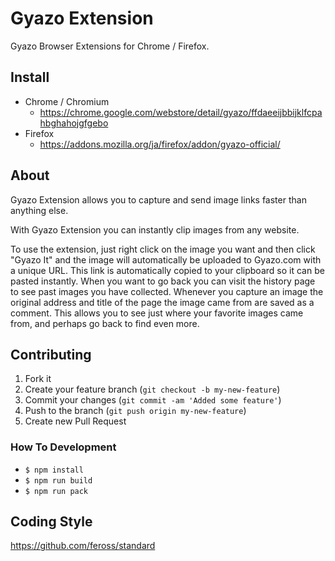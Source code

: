 Gyazo Extension
=======

Gyazo Browser Extensions for Chrome / Firefox.

## Install

- Chrome / Chromium
  - https://chrome.google.com/webstore/detail/gyazo/ffdaeeijbbijklfcpahbghahojgfgebo
- Firefox
  - https://addons.mozilla.org/ja/firefox/addon/gyazo-official/

## About

Gyazo Extension allows you to capture and send image links faster than anything else.

With Gyazo Extension you can instantly clip images from any website.

To use the extension, just right click on the image you want and then click "Gyazo It" and the image will automatically be uploaded to Gyazo.com with a unique URL. This link is automatically copied to your clipboard so it can be pasted instantly. When you want to go back you can visit the history page to see past images you have collected.
Whenever you capture an image the original address and title of the page the image came from are saved as a comment. This allows you to see just where your favorite images came from, and perhaps go back to find even more.


## Contributing

1. Fork it
2. Create your feature branch (`git checkout -b my-new-feature`)
3. Commit your changes (`git commit -am 'Added some feature'`)
4. Push to the branch (`git push origin my-new-feature`)
5. Create new Pull Request

### How To Development

- `$ npm install`
- `$ npm run build`
- `$ npm run pack`

## Coding Style
https://github.com/feross/standard

